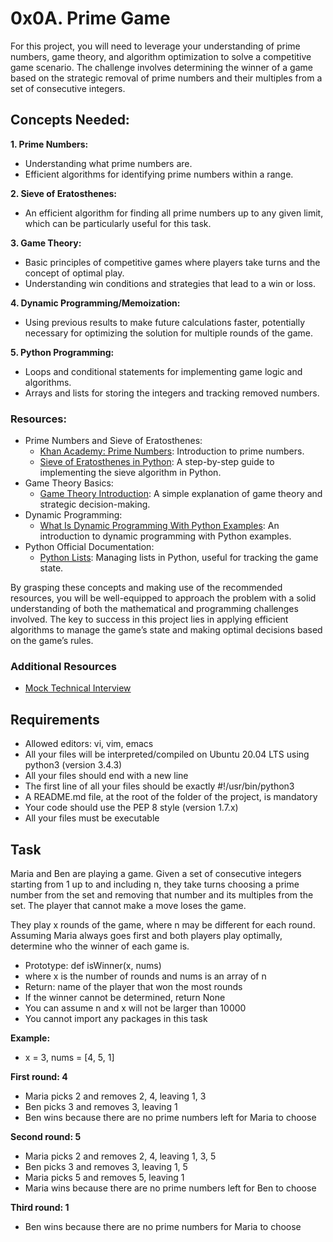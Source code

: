 # 0x0A. Prime Game
For this project, you will need to leverage your understanding of prime numbers, game theory, and algorithm optimization to solve a competitive game scenario. The challenge involves determining the winner of a game based on the strategic removal of prime numbers and their multiples from a set of consecutive integers.

## Concepts Needed:
**1. Prime Numbers:**

- Understanding what prime numbers are.
- Efficient algorithms for identifying prime numbers within a range.

**2. Sieve of Eratosthenes:**

- An efficient algorithm for finding all prime numbers up to any given limit, which can be particularly useful for this task.

**3. Game Theory:**

- Basic principles of competitive games where players take turns and the concept of optimal play.
- Understanding win conditions and strategies that lead to a win or loss.

**4. Dynamic Programming/Memoization:**

- Using previous results to make future calculations faster, potentially necessary for optimizing the solution for multiple rounds of the game.

**5. Python Programming:**

- Loops and conditional statements for implementing game logic and algorithms.
- Arrays and lists for storing the integers and tracking removed numbers.
### Resources:
- Prime Numbers and Sieve of Eratosthenes:
	* [Khan Academy: Prime Numbers](https://www.khanacademy.org/math/cc-fourth-grade-math/imp-factors-multiples-and-patterns/imp-prime-and-composite-numbers/v/prime-numbers): Introduction to prime numbers.
	* [Sieve of Eratosthenes in Python](https://www.geeksforgeeks.org/sieve-of-eratosthenes/): A step-by-step guide to implementing the sieve algorithm in Python.
- Game Theory Basics:
	* [Game Theory Introduction](https://www.investopedia.com/terms/g/gametheory.asp): A simple explanation of game theory and strategic decision-making.
- Dynamic Programming:
	* [What Is Dynamic Programming With Python Examples](https://skerritt.blog/dynamic-programming/): An introduction to dynamic programming with Python examples.
- Python Official Documentation:
	* [Python Lists](https://docs.python.org/3/tutorial/introduction.html#lists): Managing lists in Python, useful for tracking the game state.

By grasping these concepts and making use of the recommended resources, you will be well-equipped to approach the problem with a solid understanding of both the mathematical and programming challenges involved. The key to success in this project lies in applying efficient algorithms to manage the game’s state and making optimal decisions based on the game’s rules.

### Additional Resources
- [Mock Technical Interview](https://www.youtube.com/watch?feature=shared&v=Jw2pniZCLi8)

## Requirements
- Allowed editors: vi, vim, emacs
- All your files will be interpreted/compiled on Ubuntu 20.04 LTS using python3 (version 3.4.3)
- All your files should end with a new line
- The first line of all your files should be exactly #!/usr/bin/python3
- A README.md file, at the root of the folder of the project, is mandatory
- Your code should use the PEP 8 style (version 1.7.x)
- All your files must be executable

## Task
Maria and Ben are playing a game. Given a set of consecutive integers starting from 1 up to and including n, they take turns choosing a prime number from the set and removing that number and its multiples from the set. The player that cannot make a move loses the game.

They play x rounds of the game, where n may be different for each round. Assuming Maria always goes first and both players play optimally, determine who the winner of each game is.

- Prototype: def isWinner(x, nums)
- where x is the number of rounds and nums is an array of n
- Return: name of the player that won the most rounds
- If the winner cannot be determined, return None
- You can assume n and x will not be larger than 10000
- You cannot import any packages in this task

**Example:**
- x = 3, nums = [4, 5, 1]

**First round: 4**
- Maria picks 2 and removes 2, 4, leaving 1, 3
- Ben picks 3 and removes 3, leaving 1
- Ben wins because there are no prime numbers left for Maria to choose

**Second round: 5**
- Maria picks 2 and removes 2, 4, leaving 1, 3, 5
- Ben picks 3 and removes 3, leaving 1, 5
- Maria picks 5 and removes 5, leaving 1
- Maria wins because there are no prime numbers left for Ben to choose

**Third round: 1**
- Ben wins because there are no prime numbers for Maria to choose
